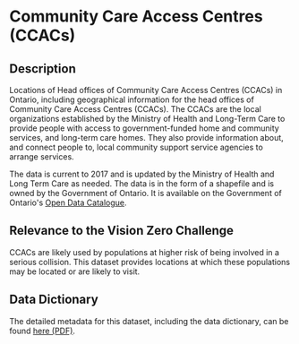 # Community Care Access Centres (CCACs)

## Description 
Locations of Head offices of Community Care Access Centres (CCACs) in Ontario, including geographical information for the head offices of Community Care Access Centres (CCACs). The CCACs are the local organizations established by the Ministry of Health and Long-Term Care to provide people with access to government-funded home and community services, and long-term care homes. They also provide information about, and connect people to, local community support service agencies to arrange services.

The data is current to 2017 and is updated by the Ministry of Health and Long Term Care as needed. The data is in the form of a shapefile and is owned by the Government of Ontario. It is available on the Government of Ontario's [Open Data Catalogue](https://www.ontario.ca/data/community-care-access-centre-ccacs-locations).

## Relevance to the Vision Zero Challenge 
CCACs are likely used by populations at higher risk of being involved in a serious collision. This dataset provides locations at which these populations may be located or are likely to visit.

## Data Dictionary 
The detailed metadata for this dataset, including the data dictionary, can be found [here (PDF)](https://www.sse.gov.on.ca/sites/MNR-PublicDocs/EN/CMID/MOH%20Community%20Care%20Access%20Centre%20Location%20-%20Data%20Description.pdf).
